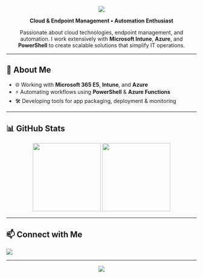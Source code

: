 <!-- Banner -->
<p align="center">
  <img src="https://capsule-render.vercel.app/api?type=waving&color=0:4A90E2,100:0077B5&height=220&section=header&text=Hi%20there!%20I'm%20Geir-Hugo👋&fontSize=40&fontColor=ffffff&animation=fadeIn&fontAlignY=38" />
</p>

<!-- Intro -->
<p align="center">
  <strong>Cloud & Endpoint Management • Automation Enthusiast</strong>
</p>

<p align="center">
  Passionate about cloud technologies, endpoint management, and automation.  
  I work extensively with <b>Microsoft Intune</b>, <b>Azure</b>, and <b>PowerShell</b> to create scalable solutions that simplify IT operations.
</p>

---

## 🚀 About Me

- 🌐 Working with **Microsoft 365 E5**, **Intune**, and **Azure**
- ⚡ Automating workflows using **PowerShell** & **Azure Functions**
- 🛠️ Developing tools for app packaging, deployment & monitoring

---

## 📊 GitHub Stats

<p align="center">
  <img height="180em" src="https://github-readme-stats.vercel.app/api?username=ghhanssen&show_icons=true&theme=tokyonight&hide_border=true" />
  <img height="180em" src="https://github-readme-stats.vercel.app/api/top-langs/?username=ghhanssen&layout=compact&theme=tokyonight&hide_border=true" />
</p>

---

## 📫 Connect with Me

<p>
  <a href="https://www.linkedin.com/in/geir-hugo-hanssen-63b6128" target="_blank">
    <img src="https://img.shields.io/badge/LinkedIn-0077B5?style=for-the-badge&logo=linkedin&logoColor=white" />
  </a>
</p>

---

<!-- Footer -->
<p align="center">
  <img src="https://capsule-render.vercel.app/api?type=waving&color=0:0077B5,100:4A90E2&height=140&section=footer" />
</p>


<!--
**ghhanssen/ghhanssen** is a ✨ _special_ ✨ repository because its `README.md` (this file) appears on your GitHub profile.

Here are some ideas to get you started:

- 🔭 I’m currently working on ...
- 🌱 I’m currently learning ...
- 👯 I’m looking to collaborate on ...
- 🤔 I’m looking for help with ...
- 💬 Ask me about ...
- 📫 How to reach me: ...
- 😄 Pronouns: ...
- ⚡ Fun fact: ...
-->

